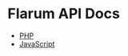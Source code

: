 # Flarum API Docs

- [PHP](https://api.docs.flarum.org/php/)
- [JavaScript](https://api.docs.flarum.org/js/)
